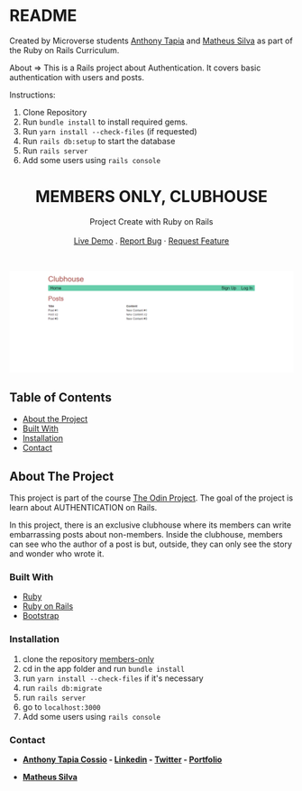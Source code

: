 # README

Created by Microverse students [Anthony Tapia](https://github.com/AnthonyTC89) and [Matheus Silva](https://github.com/matheus-fls) as part of the Ruby on Rails Curriculum.

About => This is a Rails project about Authentication. It covers basic authentication with users and posts.

Instructions:

1. Clone Repository
2. Run `bundle install` to install required gems.
3. Run `yarn install --check-files` (if requested)
4. Run `rails db:setup` to start the database
5. Run `rails server`
6. Add some users using `rails console`


<p align="center">
  <h1 align="center">MEMBERS ONLY, CLUBHOUSE</h1>

  <p align="center">
    Project Create with Ruby on Rails
    <br>
    <br>
    <a href="https://members-only-anthony.herokuapp.com/" target="_blank">Live Demo</a>
    .
    <a href="https://github.com/AnthonyTC89/members-only/issues">Report Bug</a>
    ·
    <a href="https://github.com/AnthonyTC89/members-only/issues">Request Feature</a>
  </p>
  <br>
</p>

![Screenshot](/screenshots/01.png)

<!-- TABLE OF CONTENTS -->
## Table of Contents

* [About the Project](#about-the-project)
* [Built With](#built-with)
* [Installation](#installation)
* [Contact](#Contact)

<!-- ABOUT THE PROJECT -->
## About The Project

This project is part of the course [The Odin Project](https://www.theodinproject.com/courses/ruby-on-rails/lessons/authentication). The goal of the project is learn about AUTHENTICATION on Rails.

In this project, there is an exclusive clubhouse where its members can write embarrassing posts about non-members. Inside the clubhouse, members can see who the author of a post is but, outside, they can only see the story and wonder who wrote it.

### Built With
* [Ruby](https://www.ruby-lang.org/en/)
* [Ruby on Rails](https://rubyonrails.org/)
* [Bootstrap](https://getbootstrap.com/)

### Installation
  1. clone the repository [members-only](https://github.com/AnthonyTC89/members-only)
  2. cd in the app folder and run `bundle install`
  3. run `yarn install --check-files` if it's necessary
  4. run `rails db:migrate`
  5. run `rails server`
  6. go to `localhost:3000`
  7. Add some users using `rails console`

### Contact

* **[Anthony Tapia Cossio](https://github.com/AnthonyTC89) - [Linkedin](linkedin.com/in/anthony-tapia-cossio) - [Twitter](https://twitter.com/ptonypTC) - [Portfolio](https://portfolio-anthony.herokuapp.com/)**

* **[Matheus Silva](https://github.com/matheus-fls)**
